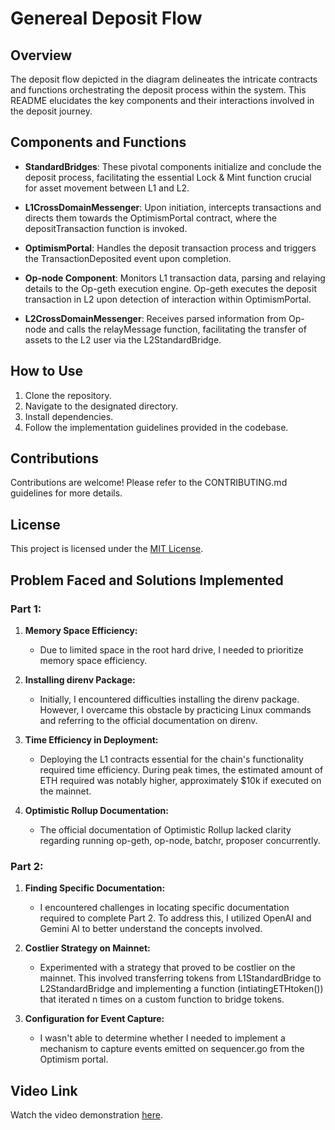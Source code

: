 # Genereal Deposit Flow

## Overview

The deposit flow depicted in the diagram delineates the intricate contracts and functions orchestrating the deposit process within the system. This README elucidates the key components and their interactions involved in the deposit journey.

## Components and Functions

- **StandardBridges**: These pivotal components initialize and conclude the deposit process, facilitating the essential Lock & Mint function crucial for asset movement between L1 and L2.

- **L1CrossDomainMessenger**: Upon initiation, intercepts transactions and directs them towards the OptimismPortal contract, where the depositTransaction function is invoked.

- **OptimismPortal**: Handles the deposit transaction process and triggers the TransactionDeposited event upon completion.

- **Op-node Component**: Monitors L1 transaction data, parsing and relaying details to the Op-geth execution engine. Op-geth executes the deposit transaction in L2 upon detection of interaction within OptimismPortal.

- **L2CrossDomainMessenger**: Receives parsed information from Op-node and calls the relayMessage function, facilitating the transfer of assets to the L2 user via the L2StandardBridge.

## How to Use

1. Clone the repository.
2. Navigate to the designated directory.
3. Install dependencies.
4. Follow the implementation guidelines provided in the codebase.

## Contributions

Contributions are welcome! Please refer to the CONTRIBUTING.md guidelines for more details.

## License

This project is licensed under the [MIT License](LICENSE).








## Problem Faced and Solutions Implemented

### Part 1:

1. **Memory Space Efficiency:**
   - Due to limited space in the root hard drive, I needed to prioritize memory space efficiency.
   
2. **Installing direnv Package:**
   - Initially, I encountered difficulties installing the direnv package. However, I overcame this obstacle by practicing Linux commands and referring to the official documentation on direnv.
   
3. **Time Efficiency in Deployment:**
   - Deploying the L1 contracts essential for the chain's functionality required time efficiency. During peak times, the estimated amount of ETH required was notably higher, approximately $10k if executed on the mainnet.
   
4. **Optimistic Rollup Documentation:**
   - The official documentation of Optimistic Rollup lacked clarity regarding running op-geth, op-node, batchr, proposer concurrently.

### Part 2:

1. **Finding Specific Documentation:**
   - I encountered challenges in locating specific documentation required to complete Part 2. To address this, I utilized OpenAI and Gemini AI to better understand the concepts involved.
   
2. **Costlier Strategy on Mainnet:**
   - Experimented with a strategy that proved to be costlier on the mainnet. This involved transferring tokens from L1StandardBridge to L2StandardBridge and implementing a function (intiatingETHtoken()) that iterated n times on a custom function to bridge tokens.
   
3. **Configuration for Event Capture:**
   - I wasn't able to determine whether I needed to implement a mechanism to capture events emitted on sequencer.go from the Optimism portal.

## Video Link

Watch the video demonstration [here](https://drive.google.com/drive/folders/1QfUPy319qjBe422QpUHvmg-YCYSJciGp?usp=sharing).
